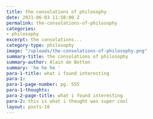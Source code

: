 ```yaml
---
title: the consolations of philosophy
date: 2021-06-03 11:58:00 Z
permalink: the-consolations-of-philosophy
categories:
- philosophy
excerpt: the consolations...
category-type: philosophy
image: "/uploads/the-consolations-of-philosophy.png"
summary-title: the consolations of philosophy
summary-author: Alain de Botton
summary: 'he he he '
para-1-title: what i found interesting
para-1: 
para-1-page-number: pg. 555
para-1-thoughts: 
para-2-page-title: what i found interesting
para-2: this is what i thought was super cool
layout: posts-10
---
```


